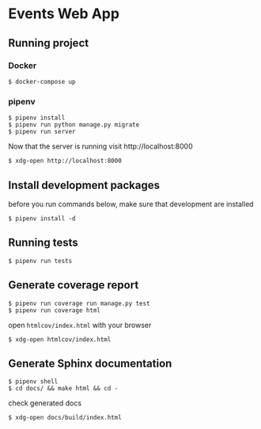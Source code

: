 # Events Web App

## Running project

### Docker

```
$ docker-compose up
```

### pipenv

```
$ pipenv install
$ pipenv run python manage.py migrate
$ pipenv run server
```

Now that the server is running visit http://localhost:8000

```
$ xdg-open http://localhost:8000
```


## Install development packages

before you run commands below, make sure that development are installed

```
$ pipenv install -d
```

## Running tests

```
$ pipenv run tests
```

## Generate coverage report

```
$ pipenv run coverage run manage.py test
$ pipenv run coverage html
```

open `htmlcov/index.html` with your browser

```
$ xdg-open htmlcov/index.html
```

## Generate Sphinx documentation

```
$ pipenv shell
$ cd docs/ && make html && cd -
```

check generated docs

```
$ xdg-open docs/build/index.html
```
